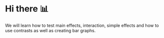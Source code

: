 # Hi there 📊
We will learn how to test main effects, interaction, simple effects and how to use contrasts as well as creating bar graphs. 

